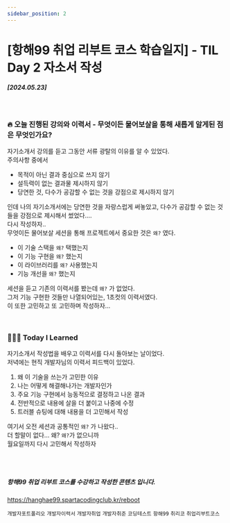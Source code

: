 ```yaml
---
sidebar_position: 2
---
```


# [항해99 취업 리부트 코스 학습일지] - TIL Day 2 자소서 작성 


##### [2024.05.23]

<br/>

### 🔥 오늘 진행된 강의와 이력서 - 무엇이든 물어보살을 통해 새롭게 알게된 점은 무엇인가요?


자기소개서 강의를 듣고 그동안 서류 광탈의 이유를 알 수 있었다.  <br/>
주의사항 중에서

  - 목적이 아닌 결과 중심으로 쓰지 않기 
  - 설득력이 없는 결과물 제시하지 않기
  - 당연한 것, 다수가 공감할 수 없는 것을 강점으로 제시하지 않기

인데 나의 자기소개서에는 당연한 것을 자랑스럽게 써놓았고, 다수가 공감할 수 없는 것들을 강점으로 제시해서 썼었다.... <br/>
다시 작성하자..
<br/>
무엇이든 물어보살 세션을 통해 프로젝트에서 중요한 것은 ```왜?``` 였다. <br/>

- 이 기술 스택을 ```왜?```  택했는지
- 이 기능 구현을 ```왜?``` 했는지
- 이 라이브러리를 ```왜?```  사용했는지
- 기능 개선을 ```왜?```  했는지 

세션을 듣고 기존의 이력서를 봤는데 ```왜?``` 가 없었다.  <br/>
그저 기능 구현한 것들만 나열되어있는, 1초컷의 이력서였다.  <br/>
 이 또한 고민하고 또 고민하며 작성하자...
  
<br/>

### 👩🏻‍💻 Today I Learned

자기소개서 작성법을 배우고 이력서를 다시 돌아보는 날이었다.  <br/>
저녁에는 현직 개발자님의 이력서 피드백이 있었다.<br/>

1. 왜 이 기술을 쓰는가 고민한 이유
2. 나는 어떻게 해결해나가는 개발자인가
3. 주요 기능 구현에서 능동적으로 결정하고 나온 결과
4. 전반적으로 내용에 살을 더 붙이고 나중에 수정
5. 트러블 슈팅에 대해 내용을 더 고민해서 작성

여기서 오전 세션과 공통적인 ```왜?``` 가 나왔다.. <br/>
 더 할말이 없다... 왜?  ```왜?```가 없으니까 <br/>
월요일까지 다시 고민해서 작성하자

<br/>



<br/>

##### 항해99 취업 리부트 코스를 수강하고 작성한 콘텐츠 입니다.
https://hanghae99.spartacodingclub.kr/reboot


```개발자포트폴리오``` ```개발자이력서``` ```개발자취업``` ```개발자취준``` ```코딩테스트``` ```항해99``` ```취리코``` ```취업리부트코스```
